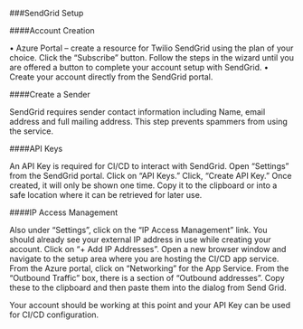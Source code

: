 ###SendGrid Setup

####Account Creation

•	Azure Portal – create a resource for Twilio SendGrid using the plan of your choice.  Click the “Subscribe” button.  Follow the steps in the wizard until you are offered a button to complete your account setup with SendGrid.
•	Create your account directly from the SendGrid portal.

####Create a Sender

SendGrid requires sender contact information including Name, email address and full mailing address.  This step prevents spammers from using the service.

####API Keys

An API Key is required for CI/CD to interact with SendGrid.  Open “Settings” from the SendGrid portal.  Click on “API Keys.”  Click, “Create API Key.”  Once created, it will only be shown one time.  Copy it to the clipboard or into a safe location where it can be retrieved for later use.

####IP Access Management

Also under “Settings”, click on the “IP Access Management” link.  You should already see your external IP address in use while creating your account.  Click on “+ Add IP Addresses”.  Open a new browser window and navigate to the setup area where you are hosting the CI/CD app service.  From the Azure portal, click on “Networking” for the App Service.  From the “Outbound Traffic” box, there is a section of “Outbound addresses”. Copy these to the clipboard and then paste them into the dialog from Send Grid. 

Your account should be working at this point and your API Key can be used for CI/CD configuration.

